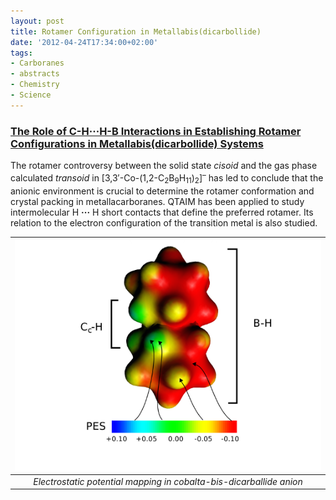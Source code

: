 ```yaml
---
layout: post
title: Rotamer Configuration in Metallabis(dicarbollide) 
date: '2012-04-24T17:34:00+02:00'
tags:
- Carboranes
- abstracts
- Chemistry
- Science
---
```


### [The Role of C-H···H-B Interactions in Establishing Rotamer Configurations in Metallabis(dicarbollide) Systems](http://dx.doi.org/10.1002/ejic.201000157)

The rotamer controversy between the solid state _cisoid_ and the gas phase calculated _transoid_ in [3,3′-Co-(1,2-C<sub>2</sub>B<sub>9</sub>H<sub>11</sub>)<sub>2</sub>]<sup>–</sup> has led to conclude that the anionic environment is crucial to determine the rotamer conformation and crystal packing in metallacarboranes. QTAIM has been applied to study intermolecular H **···** H short contacts that define the preferred rotamer. Its relation to the electron configuration of the transition metal is also studied.



| ![](/imgs/m29sm9Q6za1rsb0g7o1_640.png)   |
|:--:|
|*Electrostatic potential mapping in cobalta-bis-dicarballide anion*|

